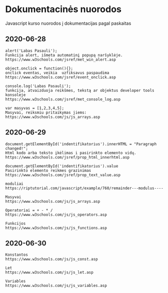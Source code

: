 # Dokumentacinės nuorodos 
 Javascript kurso nuorodos į dokumentacijas pagal paskaitas
 
## 2020-06-28
	alert('Labas Pasauli');
	Funkcija alert, išmeta automatinį popupą naršyklėje.
	https://www.w3schools.com/jsref/met_win_alert.asp
	
	object.onclick = function(){};
	onclick eventas, veikia  uzfiksavus paspaudima
	https://www.w3schools.com/jsref/event_onclick.asp
	
	console.log('Labas Pasauli');
	funkcija, atvaizduoja reikšmes, tekstą ar objektus developer tools konsoleje
	https://www.w3schools.com/jsref/met_console_log.asp
	
	var masyvas = [1,2,3,4,5];
	Masyvai, reiksmiu pritaikymas jiems:
	https://www.w3schools.com/js/js_arrays.asp
	
	
## 2020-06-29
	document.getElementById('indentifikatorius').innerHTML = "Paragraph changed!";
	Html kodo arba teksto įkėlimas i pasirinkto elemento vidų.
	https://www.w3schools.com/jsref/prop_html_innerhtml.asp
	
	document.getElementById('indentifikatorius').value 
	Pasirinkto elemento reikmes grazinimas
	https://www.w3schools.com/jsref/prop_text_value.asp
	
	moduliai
	https://riptutorial.com/javascript/example/760/remainder---modulus----
	
	Masyvai
	https://www.w3schools.com/js/js_arrays.asp
	
	Operatoriai = + - * /
	https://www.w3schools.com/js/js_operators.asp
	
	Funkcijos
	https://www.w3schools.com/js/js_functions.asp
	
## 2020-06-30
	
	Konstantos
	https://www.w3schools.com/js/js_const.asp
	
	Let
	https://www.w3schools.com/js/js_let.asp
	
	Variables
	https://www.w3schools.com/js/js_variables.asp
	
	